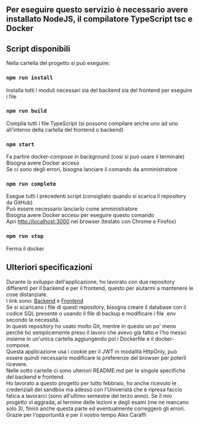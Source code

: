 ## Per eseguire questo servizio è necessario avere installato NodeJS, il compilatore TypeScript tsc e Docker

## Script disponibili

Nella cartella del progetto si può eseguire:

### `npm run install`
Installa tutti i moduli necessari sia del backend sia del frontend per eseguire i file

### `npm run build`
Compila tutti i file TypeScript (si possono compilare anche uno ad uno all'interno della cartella del frontend o backend)

### `npm start`
Fa partire docker-compose in background (così si può usare il terminale)\
Bisogna avere Docker acceso\
Se ci sono degli errori, bisogna lanciare il comando da amministratore

### `npm run complete`
Esegue tutti i precedenti script (consigliato quando si scarica il repository da GitHub)\
Può essere necessario lanciarlo come amministratore\
Bisogna avere Docker acceso per eseguire questo comando\
Apri [http://localhost:3000](http://localhost:3000) nel browser (testato con Chrome e Firefox)

### `npm run stop`
Ferma il docker

## Ulteriori specificazioni

Durante lo sviluppo dell'applicazione, ho lavorato con due repository differenti per il backend e per il frontend, 
questo per aiutarmi a mantenere le cose distanziate.\
I link sono: [Backend](https://github.com/superflem/backend_exchange) e 
[Frontend](https://github.com/superflem/frontend_exchange)\
Se si scaricano i file di questi repository, bisogna creare il database con il codice SQL presente o usando il file di backup e modificare
i file .env secondo le necessità.\
In questi repository ho usato molto Git, mentre in questo un po' meno perchè ho semplicemente preso il lavoro che avevo già fatto e 
l'ho messo insieme in un'unica cartella aggiungendo poi i Dockerfile e il docker-compose.\
Questa applicazione usa i cookie per il JWT in modalità HttpOnly, può essere quindi necessario modificare le preferenze del browser per
poterli ricevere.\
Nelle sotto cartelle ci sono ulteriori README.md per le singole specifiche del backend e frontend.\
Ho lavorato a questo progetto per tutto febbraio, ho anche ricevuto le credenziali del sandbox ma adesso con l'Univeristà che è ripresa 
faccio fatica a lavorarci (sono all'ultimo semestre del terzo anno). Se il mio progetto vi aggrada, al termine delle lezioni e degli esami (me ne 
mancano solo 3), finirò anche questa parte ed eventualmente correggerò gli errori. Grazie per l'opportunità e per il vostro tempo
Alex Caraffi